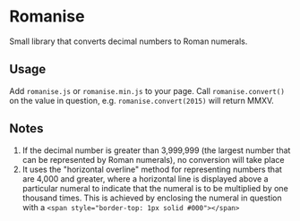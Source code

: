 Romanise
==============

Small library that converts decimal numbers to Roman numerals.

## Usage

Add `romanise.js` or `romanise.min.js` to your page.
Call `romanise.convert()` on the value in question, e.g. `romanise.convert(2015)` will return MMXV.

## Notes

1. If the decimal number is greater than 3,999,999 (the largest number that can be represented by Roman numerals), no conversion will take place
2. It uses the "horizontal overline" method for representing numbers that are 4,000 and greater, where a horizontal line is displayed above a particular numeral to indicate that the numeral is to be multiplied by one thousand times. This is achieved by enclosing the numeral in question with a `<span style="border-top: 1px solid #000"></span>`